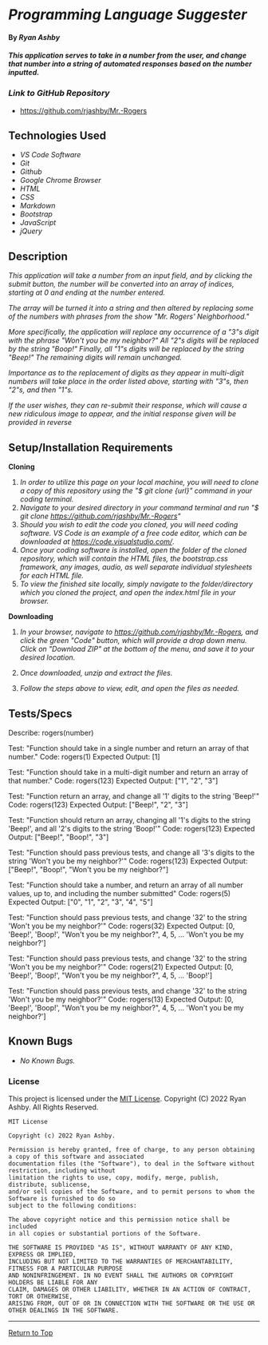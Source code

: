 
# _Programming Language Suggester_ 

#### By _**Ryan Ashby**_ 

#### _This application serves to take in a number from the user, and change that number into a string of automated responses based on the number inputted._ 

### _Link to GitHub Repository_

* https://github.com/rjashby/Mr.-Rogers

## Technologies Used 

* _VS Code Software_
* _Git_
* _Github_
* _Google Chrome Browser_
* _HTML_
* _CSS_ 
* _Markdown_ 
* _Bootstrap_
* _JavaScript_
* _jQuery_


## Description 

_This application will take a number from an input field, and by clicking the submit button, the number will be converted into an array of indices, starting at 0 and ending at the number entered._

_The array will be turned it into a string and then altered by replacing some of the numbers with phrases from the show "Mr. Rogers' Neighborhood."_

_More specifically, the application will replace any occurrence of a "3"s digit with the phrase "Won't you be my neighbor?" All "2"s digits will be replaced by the string "Boop!" Finally, all "1"s digits will be replaced by the string "Beep!" The remaining digits will remain unchanged._

_Importance as to the replacement of digits as they appear in multi-digit numbers will take place in the order listed above, starting with "3"s, then "2"s, and then "1"s._

_If the user wishes, they can re-submit their response, which will cause a new ridiculous image to appear, and the initial response given will be provided in reverse_ 

## Setup/Installation Requirements 

**Cloning**

1) _In order to utilize this page on your local machine, you will need to clone a copy of this repository using the "$ git clone {url}" command in your coding terminal._
2) _Navigate to your desired directory in your command terminal and run "$ git clone https://github.com/rjashby/Mr.-Rogers"_
3) _Should you wish to edit the code you cloned, you will need coding software. VS Code is an example of a free code editor, which can be downloaded at https://code.visualstudio.com/_.
4) _Once your coding software is installed, open the folder of the cloned repository, which will contain the HTML files, the bootstrap.css framework, any images, audio, as well separate individual stylesheets for each HTML file._
5) _To view the finished site locally, simply navigate to the folder/directory which you cloned the project, and open the index.html file in your browser._

**Downloading**

1) _In your browser, navigate to https://github.com/rjashby/Mr.-Rogers, and click the green "Code" button, which will provide a drop down menu. Click on "Download ZIP" at the bottom of the menu, and save it to your desired location._

2) _Once downloaded, unzip and extract the files._

3) _Follow the steps above to view, edit, and open the files as needed._

## Tests/Specs

Describe: rogers(number)

Test: "Function should take in a single number and return an array of that number."
Code: rogers(1)
Expected Output: [1]

Test: "Function should take in a multi-digit number and return an array of that number."
Code: rogers(123)
Expected Output: ["1", "2", "3"]

Test: "Function return an array, and change all '1' digits to the string 'Beep!'"
Code: rogers(123)
Expected Output: ["Beep!", "2", "3"]

Test: "Function should return an array, changing all '1's digits to the string 'Beep!', and all '2's digits to the string 'Boop!'"
Code: rogers(123)
Expected Output: ["Beep!", "Boop!", "3"]

Test: "Function should pass previous tests, and change all '3's digits to the string 'Won't you be my neighbor?'"
Code: rogers(123)
Expected Output: ["Beep!", "Boop!", "Won't you be my neighbor?"]

Test: "Function should take a number, and return an array of all number values, up to, and including the number submitted"
Code: rogers(5)
Expected Output: ["0", "1", "2", "3", "4", "5"]

Test: "Function should pass previous tests, and change '32' to the string 'Won't you be my neighbor?'"
Code: rogers(32)
Expected Output: [0, 'Beep!', 'Boop!', "Won't you be my neighbor?", 4, 5, ... 'Won't you be my neighbor?']

Test: "Function should pass previous tests, and change '32' to the string 'Won't you be my neighbor?'"
Code: rogers(21)
Expected Output: [0, 'Beep!', 'Boop!', "Won't you be my neighbor?", 4, 5, ... 'Boop!']

Test: "Function should pass previous tests, and change '32' to the string 'Won't you be my neighbor?'"
Code: rogers(13)
Expected Output: [0, 'Beep!', 'Boop!', "Won't you be my neighbor?", 4, 5, ... 'Won't you be my neighbor?']

## Known Bugs 

* _No Known Bugs._  

### License

This project is licensed under the [MIT License](https://opensource.org/licenses/MIT). Copyright (C) 2022 Ryan Ashby. All Rights Reserved.

```
MIT License

Copyright (c) 2022 Ryan Ashby.

Permission is hereby granted, free of charge, to any person obtaining a copy of this software and associated 
documentation files (the "Software"), to deal in the Software without restriction, including without 
limitation the rights to use, copy, modify, merge, publish, distribute, sublicense, 
and/or sell copies of the Software, and to permit persons to whom the Software is furnished to do so 
subject to the following conditions:

The above copyright notice and this permission notice shall be included 
in all copies or substantial portions of the Software.

THE SOFTWARE IS PROVIDED "AS IS", WITHOUT WARRANTY OF ANY KIND, EXPRESS OR IMPLIED, 
INCLUDING BUT NOT LIMITED TO THE WARRANTIES OF MERCHANTABILITY, FITNESS FOR A PARTICULAR PURPOSE 
AND NONINFRINGEMENT. IN NO EVENT SHALL THE AUTHORS OR COPYRIGHT HOLDERS BE LIABLE FOR ANY 
CLAIM, DAMAGES OR OTHER LIABILITY, WHETHER IN AN ACTION OF CONTRACT, TORT OR OTHERWISE, 
ARISING FROM, OUT OF OR IN CONNECTION WITH THE SOFTWARE OR THE USE OR OTHER DEALINGS IN THE SOFTWARE.
```

------------------------------

<a href="#">Return to Top</a>